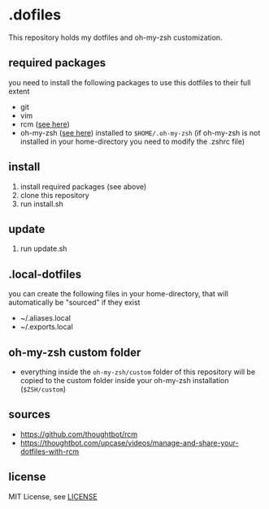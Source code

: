 # .dofiles

This repository holds my dotfiles and oh-my-zsh customization.

## required packages

you need to install the following packages to use this dotfiles to their full extent

* git
* vim
* rcm ([see here](https://github.com/thoughtbot/rcm#installation))
* oh-my-zsh ([see here](https://github.com/ohmyzsh/ohmyzsh)) installed to ```$HOME/.oh-my-zsh``` (if oh-my-zsh is not installed in your home-directory you need to modify the .zshrc file)

## install

1. install required packages (see above)
2. clone this repository
3. run install.sh

## update

1. run update.sh

## .local-dotfiles

you can create the following files in your home-directory, that will automatically be "sourced" if they exist

* ~/.aliases.local
* ~/.exports.local

## oh-my-zsh custom folder

* everything inside the ```oh-my-zsh/custom``` folder of this repository will be copied to the custom folder inside your oh-my-zsh installation (````$ZSH/custom````)

## sources

* https://github.com/thoughtbot/rcm
* https://thoughtbot.com/upcase/videos/manage-and-share-your-dotfiles-with-rcm

## license

MIT License, see [LICENSE](https://github.com/JulianGroshaupt/.dotfiles/blob/main/LICENSE)

